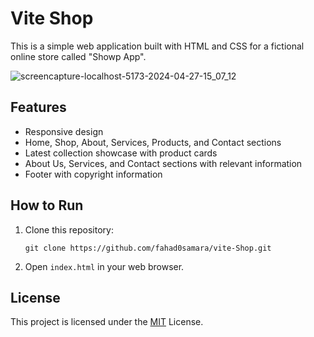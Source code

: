 
# Vite Shop

This is a simple web application built with HTML and CSS for a fictional online store called "Showp App". 

![screencapture-localhost-5173-2024-04-27-15_07_12](https://github.com/fahad0samara/vite-Shop/assets/90055525/1e068d11-b0bf-4340-86fc-c71b3c79c9ab)


## Features 


- Responsive design
- Home, Shop, About, Services, Products, and Contact sections
- Latest collection showcase with product cards
- About Us, Services, and Contact sections with relevant information
- Footer with copyright information



## How to Run

1. Clone this repository:
   ```
   git clone https://github.com/fahad0samara/vite-Shop.git
   ```
2. Open `index.html` in your web browser.

## License

This project is licensed under the [MIT](https://github.com/fahad0samara/vite-Shop/blob/main/LICENSE) License.



